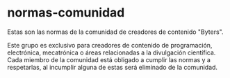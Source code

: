 # normas-comunidad

Estas son las normas de la comunidad de creadores de contenido "Byters".

Este grupo es exclusivo para creadores de contenido de programación, electrónica, mecatrónica o áreas relacionadas a la divulgación científica. Cada miembro de la comunidad está obligado a cumplir las normas y a respetarlas, al incumplir alguna de estas será eliminado de la comunidad.
